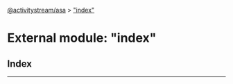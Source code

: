 [@activitystream/asa](../README.md) > ["index"](../modules/_index_.md)

# External module: "index"

## Index

---

